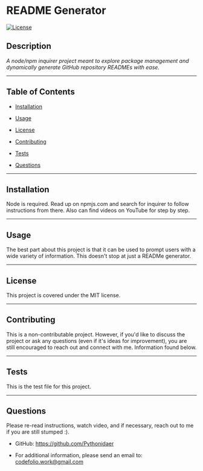    
# README Generator
[![License](https://img.shields.io/badge/License-MIT-brightgreen.svg)](https://opensource.org/licenses/MIT)



## Description 
*A node/npm inquirer project meant to explore package management and dynamically generate GitHub repository READMEs with ease.*

-----------
## Table of Contents

* [Installation](#installation)

* [Usage](#usage)

* [License](#license)

* [Contributing](#contributing)

* [Tests](#tests)

* [Questions](#questions)

-----------
## Installation 
Node is required. Read up on npmjs.com and search for inquirer to follow instructions from there. Also can find videos on YouTube for step by step.

-----------

## Usage 
The best part about this project is that it can be used to prompt users with a wide variety of information. This doesn't stop at just a READMe generator.

-----------

## License 
This project is covered under the MIT license.

-----------

## Contributing 
This is a non-contributable project. However, if you'd like to discuss the project or ask any questions (even if it's ideas for improvement), you are still encouraged to reach out and connect with me. Information found below.

-----------

## Tests 
This is the test file for this project.

-----------

## Questions 
Please re-read instructions, watch video, and if necessary, reach out to me if you are still stumped :).
* GitHub: https://github.com/Pythonidaer

* For additional information, please send an email to: codefolio.work@gmail.com
